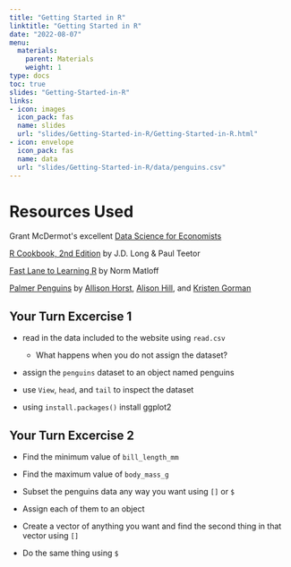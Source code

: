 ```yaml
---
title: "Getting Started in R"
linktitle: "Getting Started in R"
date: "2022-08-07"
menu:
  materials:
    parent: Materials
    weight: 1
type: docs
toc: true
slides: "Getting-Started-in-R"
links:
- icon: images
  icon_pack: fas
  name: slides
  url: "slides/Getting-Started-in-R/Getting-Started-in-R.html"
- icon: envelope
  icon_pack: fas
  name: data
  url: "slides/Getting-Started-in-R/data/penguins.csv"
---
```


# Resources Used

Grant McDermot's excellent [Data Science for Economists](https://github.com/uo-ec607/lectures)

[R Cookbook, 2nd Edition](https://rc2e.com/) by J.D. Long & Paul Teetor

[Fast Lane to Learning R](https://github.com/matloff/fasteR) by Norm Matloff 

[Palmer Penguins](https://allisonhorst.github.io/palmerpenguins/) by [Allison Horst](https://allisonhorst.github.io/palmerpenguins/), [Alison Hill](https://www.apreshill.com/), and [Kristen Gorman](https://www.uaf.edu/cfos/people/faculty/detail/kristen-gorman.php)





## Your Turn Excercise 1 

- read in the data included to the website using `read.csv`
  - What happens when you do not assign the dataset?
  
- assign the `penguins` dataset to an object named penguins

- use `View`, `head`, and `tail` to inspect the dataset

- using `install.packages()` install ggplot2



## Your Turn Excercise 2

- Find the minimum value of `bill_length_mm`

- Find the maximum value of `body_mass_g`

- Subset the penguins data any way you want using `[]` or `$`

- Assign each of them to an object

- Create a vector of anything you want and find the second thing in that vector using `[]`

- Do the same thing using `$`



